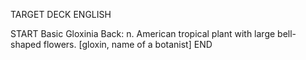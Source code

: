 TARGET DECK
ENGLISH

START
Basic
Gloxinia
Back: n. American tropical plant with large bell-shaped flowers. [gloxin, name of a botanist]
END
